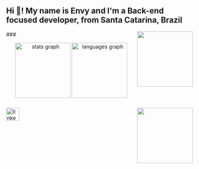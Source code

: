 <h2 align="left">Hi 👋! My name is Envy and I'm a Back-end focused developer, from Santa Catarina, Brazil</h2>

###<img align="right" height="150" src="https://github.com/aklery/aklery/assets/84989762/02a67c8b-fd09-4020-93ed-95c9c63c93ab"/>


<div align="center">

  <img src="https://github-readme-stats.vercel.app/api?username=aklery&hide_title=false&hide_rank=false&show_icons=true&include_all_commits=true&count_private=true&disable_animations=false&theme=dracula&locale=en&hide_border=false" height="150" alt="stats graph"  />
  <img src="https://github-readme-stats.vercel.app/api/top-langs?username=aklery&locale=en&hide_title=false&layout=compact&card_width=320&langs_count=5&theme=dracula&hide_border=false" height="150" alt="languages graph"  />
</div>

###

<img align="right" height="150" src="https://github.com/aklery/aklery/assets/84989762/85e31e85-2501-4585-b412-e46e5eabb79e()
"  />

###


###

<div align="left">
  
  
  <a href="https://www.linkedin.com/in/aklery/"> <img href src="https://img.shields.io/static/v1?message=LinkedIn&logo=linkedin&label=&color=0077B5&logoColor=white&labelColor=&style=for-the-badge" height="35" alt="linkedin logo"  /></a>
</div>

###

<br clear="both">



###
